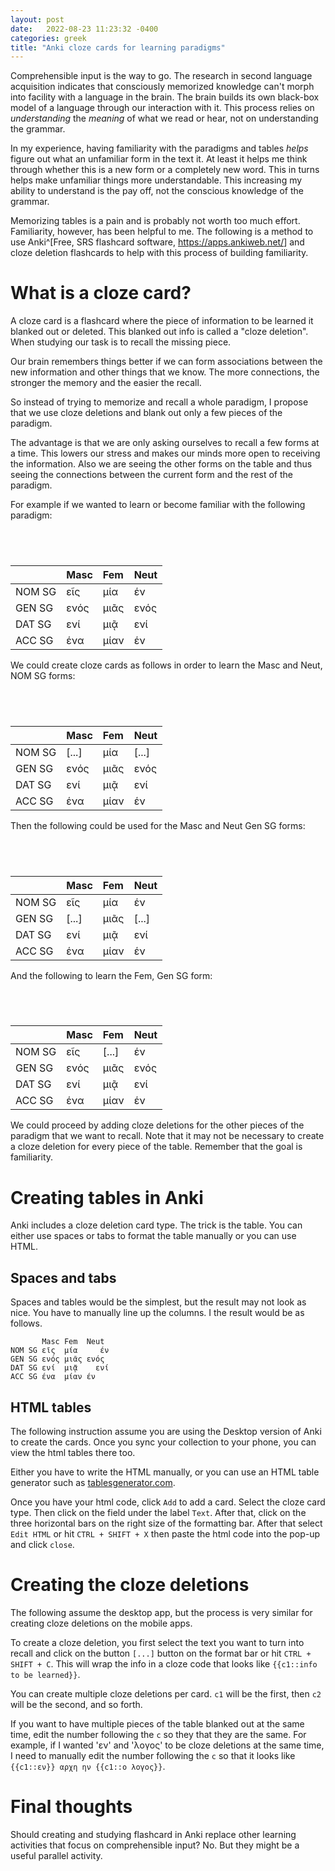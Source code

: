 ```yaml
---
layout: post
date:   2022-08-23 11:23:32 -0400
categories: greek
title: "Anki cloze cards for learning paradigms"
---
```



Comprehensible input is the way to go. The research in second language acquisition indicates that consciously memorized knowledge can't morph into facility with a language in the brain. The brain builds its own black-box model of a language through our interaction with it. This process relies on *understanding* the *meaning* of what we read or hear, not on understanding the grammar.

In my experience, having familiarity with the paradigms and tables *helps* figure out what an unfamiliar form in the text it. At least it helps me think through whether this is a new form or a completely new word. This in turns helps make unfamiliar things more understandable. This increasing my ability to understand is the pay off, not the conscious knowledge of the grammar. 

Memorizing tables is a pain and is probably not worth too much effort. Familiarity, however, has been helpful to me. The following is a method to use Anki^[Free, SRS flashcard software, <https://apps.ankiweb.net/>] and cloze deletion flashcards to help with this process of building familiarity.

# What is a cloze card?

A cloze card is a flashcard where the piece of information to be learned it blanked out or deleted. This blanked out info is called a "cloze deletion". When studying our task is to recall the missing piece. 


Our brain remembers things better if we can form associations between the new information and other things that we know. The more connections, the stronger the memory and the easier the recall. 

So instead of trying to memorize and recall a whole paradigm, I propose that we use cloze deletions and blank out only a few pieces of the paradigm.

The advantage is that we are only asking ourselves to recall a few forms at a time. This lowers our stress and makes our minds more open to receiving the information. Also we are seeing the other forms on the table and thus seeing the connections between the current form and the rest of the paradigm. 

For example if we wanted to learn or become familiar with the following paradigm:

<h2 id="one"><br></h2><table><thead><tr class="header"><th style="text-align: left;"></th><th style="text-align: left;">Masc</th><th style="text-align: left;">Fem</th><th style="text-align: left;">Neut</th></tr></thead><tbody><tr class="odd"><td style="text-align: left;">NOM SG</td><td style="text-align: left;">εῖς</td><td style="text-align: left;">μία</td><td style="text-align: left;">έν</td></tr><tr class="even"><td style="text-align: left;">GEN SG</td><td style="text-align: left;">ενός</td><td style="text-align: left;">μιᾶς</td><td style="text-align: left;">ενός</td></tr><tr class="odd"><td style="text-align: left;">DAT SG</td><td style="text-align: left;">ενί</td><td style="text-align: left;">μιᾷ</td><td style="text-align: left;">ενί</td></tr><tr class="even"><td style="text-align: left;">ACC SG</td><td style="text-align: left;">ένα</td><td style="text-align: left;">μίαν</td><td style="text-align: left;">έν</td></tr></tbody></table>

We could create cloze cards as follows in order to learn the Masc and Neut, NOM SG forms:

<h2 id="one"><br></h2><table><thead><tr class="header"><th style="text-align: left;"></th><th style="text-align: left;">Masc</th><th style="text-align: left;">Fem</th><th style="text-align: left;">Neut</th></tr></thead><tbody><tr class="odd"><td style="text-align: left;">NOM SG</td><td style="text-align: left;">[...]</td><td style="text-align: left;">μία</td><td style="text-align: left;">[...]</td></tr><tr class="even"><td style="text-align: left;">GEN SG</td><td style="text-align: left;">ενός</td><td style="text-align: left;">μιᾶς</td><td style="text-align: left;">ενός</td></tr><tr class="odd"><td style="text-align: left;">DAT SG</td><td style="text-align: left;">ενί</td><td style="text-align: left;">μιᾷ</td><td style="text-align: left;">ενί</td></tr><tr class="even"><td style="text-align: left;">ACC SG</td><td style="text-align: left;">ένα</td><td style="text-align: left;">μίαν</td><td style="text-align: left;">έν</td></tr></tbody></table>

Then the following could be used for the Masc and Neut Gen SG forms:

<h2 id="one"><br></h2><table><thead><tr class="header"><th style="text-align: left;"></th><th style="text-align: left;">Masc</th><th style="text-align: left;">Fem</th><th style="text-align: left;">Neut</th></tr></thead><tbody><tr class="odd"><td style="text-align: left;">NOM SG</td><td style="text-align: left;">εῖς</td><td style="text-align: left;">μία</td><td style="text-align: left;">έν</td></tr><tr class="even"><td style="text-align: left;">GEN SG</td><td style="text-align: left;">[...]</td><td style="text-align: left;">μιᾶς</td><td style="text-align: left;">[...]</td></tr><tr class="odd"><td style="text-align: left;">DAT SG</td><td style="text-align: left;">ενί</td><td style="text-align: left;">μιᾷ</td><td style="text-align: left;">ενί</td></tr><tr class="even"><td style="text-align: left;">ACC SG</td><td style="text-align: left;">ένα</td><td style="text-align: left;">μίαν</td><td style="text-align: left;">έν</td></tr></tbody></table>

And the following to learn the Fem, Gen SG form:

<h2 id="one"><br></h2><table><thead><tr class="header"><th style="text-align: left;"></th><th style="text-align: left;">Masc</th><th style="text-align: left;">Fem</th><th style="text-align: left;">Neut</th></tr></thead><tbody><tr class="odd"><td style="text-align: left;">NOM SG</td><td style="text-align: left;">εῖς</td><td style="text-align: left;">[...]</td><td style="text-align: left;">έν</td></tr><tr class="even"><td style="text-align: left;">GEN SG</td><td style="text-align: left;">ενός</td><td style="text-align: left;">μιᾶς</td><td style="text-align: left;">ενός</td></tr><tr class="odd"><td style="text-align: left;">DAT SG</td><td style="text-align: left;">ενί</td><td style="text-align: left;">μιᾷ</td><td style="text-align: left;">ενί</td></tr><tr class="even"><td style="text-align: left;">ACC SG</td><td style="text-align: left;">ένα</td><td style="text-align: left;">μίαν</td><td style="text-align: left;">έν</td></tr></tbody></table>

We could proceed by adding cloze deletions for the other pieces of the paradigm that we want to recall. Note that it may not be necessary to create a cloze deletion for every piece of the table. Remember that the goal is familiarity.

# Creating tables in Anki

Anki includes a cloze deletion card type. The trick is the table. You can either use spaces or tabs to format the table manually or you can use HTML.


## Spaces and tabs

Spaces and tables would be the simplest, but the result may not look as nice. You have to manually line up the columns. I the result would be as follows.

~~~~
       Masc Fem  Neut
NOM SG εῖς  μία	 έν
GEN SG ενός μιᾶς ενός
DAT SG ενί  μιᾷ	 ενί
ACC SG ένα  μίαν έν
~~~~

## HTML tables

The following instruction assume you are using the Desktop version of Anki to create the cards. Once you sync your collection to your phone, you can view the html tables there too.

Either you have to write the HTML manually, or you can use an HTML table generator such as [tablesgenerator.com](https://www.tablesgenerator.com/html_tables). 

Once you have your html code, click `Add` to add a card. Select the cloze card type. Then click on the field under the label `Text`. After that, click on the three horizontal bars on the right size of the formatting bar. After that select `Edit HTML` or hit `CTRL + SHIFT + X` then paste the html code into the pop-up and click `close`.

# Creating the cloze deletions

The following assume the desktop app, but the process is very similar for creating cloze deletions on the mobile apps.

To create a cloze deletion, you first select the text you want to turn into recall and click on the button `[...]` button on the format bar or hit `CTRL + SHIFT + C`. This will wrap the info in a cloze code that looks like `{{c1::info to be learned}}`. 

You can create multiple cloze deletions per card. `c1` will be the first, then `c2` will be the second, and so forth.

If you want to have multiple pieces of the table blanked out at the same time, edit the number following the `c` so they that they are the same. For example, if I wanted 'εν' and 'λογος' to be cloze deletions at the same time, I need to manually edit the number following the `c` so that it looks like `{{c1::εν}} αρχη ην {{c1::ο λογος}}`.

# Final thoughts

Should creating and studying flashcard in Anki replace other learning activities that focus on comprehensible input? No. But they might be a useful parallel activity.
